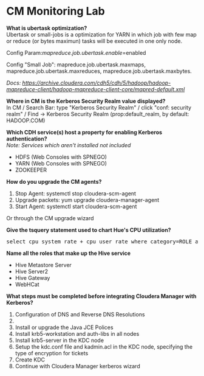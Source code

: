 <h1>CM Monitoring Lab</h1>
<b>What is ubertask optimization?</b><br/>
Ubertask or small-jobs is a optimization for YARN in which job with few map or reduce (or bytes maximun) tasks will be executed in one only node.

Config Param:<i>mapreduce.job.ubertask.enable</i>=enabled<br/>

Config "Small Job": mapreduce.job.ubertask.maxmaps, mapreduce.job.ubertask.maxreduces, mapreduce.job.ubertask.maxbytes.<br/>

<i>Docs: https://archive.cloudera.com/cdh5/cdh/5/hadoop/hadoop-mapreduce-client/hadoop-mapreduce-client-core/mapred-default.xml</i><br/>

<b>Where in CM is the Kerberos Security Realm value displayed?</b><br/>
In CM / Search Bar: type "Kerberos Security Realm" / click "conf: security realm" / Find -> Kerberos Security Realm (prop:default_realm, by default: HADOOP.COM)

<b>Which CDH service(s) host a property for enabling Kerberos authentication?</b><br/>
<i>Note: Services which aren't installed not included</i>
<ul>
<li>HDFS (Web Consoles with SPNEGO)</li>
<li>YARN (Web Consoles with SPNEGO)</li>
<li>ZOOKEEPER</li>
</ul>


<b>How do you upgrade the CM agents?</b><br/>

<ol>
<li>Stop Agent: systemctl stop cloudera-scm-agent</li>
<li>Upgrade packets: yum upgrade cloudera-manager-agent</li>
<li>Start Agent: systemctl start cloudera-scm-agent</li>
</ol>

Or through the CM upgrade wizard

<b>Give the tsquery statement used to chart Hue's CPU utilization?</b><br/>

<pre>
select cpu_system_rate + cpu_user_rate where category=ROLE and serviceName=HUE
</pre>

<b>Name all the roles that make up the Hive service</b><br/>
<ul>
<li>Hive Metastore Server</li>
<li>Hive Server2</li>
<li>Hive Gateway</li>
<li>WebHCat</li>
</ul>

<b>What steps must be completed before integrating Cloudera Manager with Kerberos?</b><br/>
<ol>
<li>Configuration of DNS and Reverse DNS Resolutions<li>
<li>Install or upgrade the Java JCE Polices</li>
<li>Install krb5-workstation and auth-libs in all nodes</li>
<li>Install krb5-server in the KDC node</li> 
<li>Setup the kdc.conf file and kadmin.acl in the KDC node, specifying the type of encryption for tickets</li>
<li>Create KDC</li>
<li>Continue with Cloudera Manager kerberos wizard</li>
</ol>
